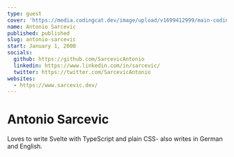 ```yaml
---
type: guest
cover: 'https://media.codingcat.dev/image/upload/v1699412999/main-codingcatdev-photo/podcast-guest/INlOUxv6_400x400.jpg'
name: Antonio Sarcevic
published: published
slug: antonio-sarcevic
start: January 1, 2000
socials:
  github: https://github.com/SarcevicAntonio
  linkedin: https://www.linkedin.com/in/sarcevic/
  twitter: https://twitter.com/SarcevicAntonio
websites:
  - https://www.sarcevic.dev/
---
```


# Antonio Sarcevic

Loves to write Svelte with TypeScript and plain CSS- also writes in German and English.
